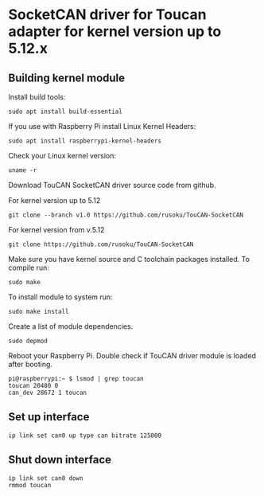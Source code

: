 SocketCAN driver for Toucan adapter for kernel version up to 5.12.x
====

Building kernel module
----

Install build tools:

    sudo apt install build-essential

If you use with Raspberry Pi install Linux Kernel Headers:

    sudo apt install raspberrypi-kernel-headers
    
Check your Linux kernel version:

    uname -r	

Download TouCAN SocketCAN driver source code from github.

For kernel version up to 5.12

    git clone --branch v1.0 https://github.com/rusoku/TouCAN-SocketCAN

For kernel version from v.5.12
 
    git clone https://github.com/rusoku/TouCAN-SocketCAN

Make sure you have kernel source and C toolchain packages installed.
To compile run:

    sudo make

To install module to system run:

    sudo make install


Create a list of module dependencies.
  
    sudo depmod

Reboot your Raspberry Pi. Double check if TouCAN driver module is loaded
after booting.

    pi@raspberrypi:~ $ lsmod | grep toucan
    toucan 20480 0
    can_dev 28672 1 toucan
    

Set up interface
----
    ip link set can0 up type can bitrate 125000


Shut down interface
----

    ip link set can0 down
    rmmod toucan



